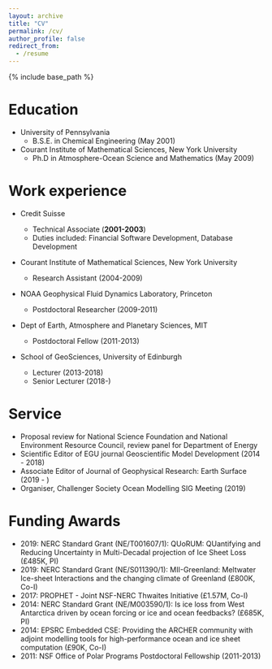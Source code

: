 ```yaml
---
layout: archive
title: "CV"
permalink: /cv/
author_profile: false
redirect_from:
  - /resume
---
```


{% include base_path %}

Education
======
* University of Pennsylvania 
  * B.S.E. in Chemical Engineering (May 2001)
* Courant Institute of Mathematical Sciences, New York University
  * Ph.D in Atmosphere-Ocean Science and Mathematics (May 2009)

Work experience
======
* Credit Suisse
  * Technical Associate (**2001-2003**)
  * Duties included: Financial Software Development, Database Development

* Courant Institute of Mathematical Sciences, New York University
  * Research Assistant (2004-2009)

* NOAA Geophysical Fluid Dynamics Laboratory, Princeton
  * Postdoctoral Researcher (2009-2011)

* Dept of Earth, Atmosphere and Planetary Sciences, MIT
  * Postdoctoral Fellow (2011-2013)
  
* School of GeoSciences, University of Edinburgh
  * Lecturer (2013-2018)
  * Senior Lecturer (2018-)
  
Service 
======
* Proposal review for National Science Foundation and National Environment Resource Council, review panel for Department of Energy
* Scientific Editor of EGU journal Geoscientific Model Development (2014 - 2018)
* Associate Editor of Journal of Geophysical Research: Earth Surface (2019 - )
* Organiser, Challenger Society Ocean Modelling SIG Meeting (2019)

Funding Awards
======
* 2019: NERC Standard Grant (NE/T001607/1): QUoRUM: QUantifying and Reducing Uncertainty in Multi-Decadal projection of Ice Sheet Loss (£485K, PI)
* 2019: NERC Standard Grant (NE/S011390/1): MII-Greenland: Meltwater Ice-sheet Interactions and the changing climate of Greenland (£800K, Co-I)
* 2017: PROPHET - Joint NSF-NERC Thwaites Initiative (£1.57M, Co-I)
* 2014: NERC Standard Grant (NE/M003590/1): Is ice loss from West Antarctica driven by ocean forcing or ice and ocean feedbacks? (£685K, PI)
* 2014: EPSRC Embedded CSE: Providing the ARCHER community with adjoint modelling tools for high-performance ocean and ice sheet computation (£90K, Co-I)
* 2011: NSF Office of Polar Programs Postdoctoral Fellowship (2011-2013)

